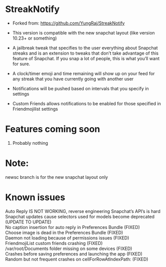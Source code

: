 # StreakNotify
- Forked from: https://github.com/YungRaj/StreakNotify

- This version is compatible with the new snapchat layout (like version 10.23+ or something)

- A jailbreak tweak that specifies to the user everything about Snapchat streaks and is an extension to tweaks that don’t take advantage of this feature of Snapchat. If you snap a lot of people, this is what you’ll want for sure.

- A clock/timer emoji and time remaining will show up on your feed for any streak that you have currently going with another user

- Notifications will be pushed based on intervals that you specify in settings

- Custom Friends allows notifications to be enabled for those specified in Friendmojilist settings 

# Features coming soon
1. Probably nothing

# Note:
newsc branch is for the new snapchat layout only

# Known issues
Auto Reply IS NOT WORKING, reverse engineering Snapchat’s API’s is hard <br />
Snapchat updates cause selectors used for models become deprecated (UPDATE TO UPDATE) <br />
No caption insertion for auto reply in Preferences Bundle (FIXED) <br />
Choose image is dead in the Preferences Bundle (FIXED) <br />
Daemon not loading because of permissions issues (FIXED) <br />
FriendmojiList custom friends crashing (FIXED) <br />
/var/root/Documents folder missing on some devices (FIXED) <br />
Crashes before saving preferences and launching the app (FIXED) <br />
Random but not frequent crashes on cellForRowAtIndexPath: (FIXED)



